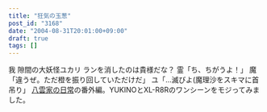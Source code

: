```yaml
---
title: "狂気の玉葱"
post_id: "3168"
date: "2004-08-31T20:01:00+09:00"
draft: true
tags: []
---
```



我 隙間の大妖怪ユカリ ランを消したのは貴様だな？ 霊「ち、ちがうよ！」 魔「違うぜ。ただ橙を振り回していただけだ」 ユ「…滅びよ(魔理沙をスキマに首吊り」 [八雲家の日常](/tag/yakumo-family?order=ASC)の番外編。YUKINOとXL-R8Rのワンシーンをモジってみました。
